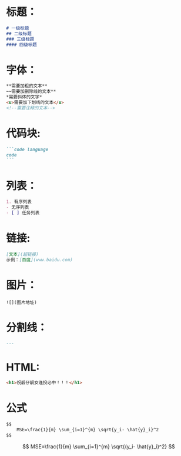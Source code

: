 # 标题：

```markdown
# 一级标题
## 二级标题
### 三级标题
#### 四级标题
```

# 字体：

```markdown
**需要加粗的文本**
~~需要加删除线的文本**
*需要斜体的文字*
<u>需要加下划线的文本</u>
<!--需要注释的文本-->
```

# 代码块:

````markdown
```code language
code
```
````

# 列表：

```markdown
1. 有序列表
- 无序列表
- [ ] 任务列表
```

# 链接:

```markdown
[文本](超链接)
示例：[百度](www.baidu.com)
```

# 图片：

```markd
![](图片地址)
```

# 分割线：

```markdown
---
```

# HTML:

```markdown
<h1>祝靓仔靓女逢投必中！！！</h1>
```

# 公式

```markdown
$$
	MSE=\frac{1}{m} \sum_{i=1}^{m} \sqrt{y_i- \hat{y}_i}^2
$$
```


$$
MSE=\frac{1}{m} \sum_{i=1}^{m} \sqrt{(y_i- \hat{y}_i)^2}
$$

